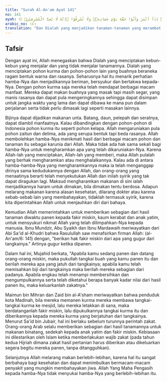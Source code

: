 ```yaml
---
title: "Surah Al-An'am Ayat 141"
no: 141
ayah: ۞ وَهُوَ الَّذِيْٓ اَنْشَاَ جَنّٰتٍ مَّعْرُوْشٰتٍ وَّغَيْرَ مَعْرُوْشٰتٍ وَّالنَّخْلَ وَالزَّرْعَ مُخْتَلِفًا اُكُلُهٗ وَالزَّيْتُوْنَ وَالرُّمَّانَ مُتَشَابِهًا وَّغَيْرَ مُتَشَابِهٍۗ  كُلُوْا مِنْ ثَمَرِهٖٓ اِذَآ اَثْمَرَ وَاٰتُوْا حَقَّهٗ يَوْمَ حَصَادِهٖۖ وَلَا تُسْرِفُوْا ۗاِنَّهٗ لَا يُحِبُّ الْمُسْرِفِيْنَۙ
arabic_no: ١٤١
translation: "Dan Dialah yang menjadikan tanaman-tanaman yang merambat dan yang tidak merambat, pohon kurma, tanaman yang beraneka ragam rasanya, zaitun dan delima yang serupa (bentuk dan warnanya) dan tidak serupa (rasanya). Makanlah buahnya apabila ia berbuah dan berikanlah haknya (zakatnya) pada waktu memetik hasilnya, tapi janganlah berlebih-lebihan. Sesungguhnya Allah tidak menyukai orang-orang yang berlebihan,"
---
```


## Tafsir

Dengan ayat ini, Allah menegaskan bahwa Dialah yang menciptakan kebun-kebun yang menjalar dan yang tidak menjalar tanamannya. Dialah yang menciptakan pohon kurma dan pohon-pohon lain yang buahnya beraneka ragam bentuk warna dan rasanya. Seharusnya hal itu menarik perhatian hamba-Nya dan menjadikannya beriman, bersyukur dan bertakwa kepada-Nya. Dengan pohon kurma saja mereka telah mendapat berbagai macam manfaat. Mereka dapat makan buahnya yang masak tapi masih segar, yang manis rasanya dan dapat pula mengeringkannya sehingga dapat disimpan untuk jangka waktu yang lama dan dapat dibawa ke mana pun dalam perjalanan serta tidak perlu dimasak lagi seperti masakan lainnya.

Bijinya dapat dijadikan makanan unta. Batang, daun, pelepah dan seratnya, dapat diambil manfaatnya. Kalau dibandingkan dengan pohon-pohon di Indonesia pohon kurma itu seperti pohon kelapa. Allah mengaruniakan pula pohon zaitun dan delima, ada yang serupa bentuk tapi beda rasanya. Allah membolehkan hamba-Nya menikmati hasil dari berbagai macam pohon dan tanaman itu sebagai karunia dari Allah. Maka tidak ada hak sama sekali bagi hamba-Nya untuk mengharamkan apa yang telah dikaruniakan-Nya. Karena Allah-lah yang menciptakan, Allah-lah yang memberi, maka Allah pulalah yang berhak mengharamkan atau menghalalkannya. Kalau ada di antara hamba-hamba-Nya yang mengharamkannya maka ia telah menganggap dirinya sama kedudukannya dengan Allah, dan orang-orang yang menaatinya berarti telah menyekutukan Allah dan inilah syirik yang tak dapat diragukan lagi. Maksud mengharamkan makanan di sini ialah menjadikannya haram untuk dimakan, bila dimakan tentu berdosa. Adapun melarang makanan karena alasan kesehatan, dilarang dokter atau karena sebab-sebab lain yang membahayakan, tidaklah termasuk syirik, karena kita diperintahkan Allah untuk menjauhkan diri dari bahaya.

Kemudian Allah memerintahkan untuk memberikan sebagian dari hasil tanaman diwaktu panen kepada fakir miskin, kaum kerabat dan anak yatim, untuk mensyukuri nikmat Allah yang telah dilimpahkan-Nya kepada manusia. Ibnu Mundzir, Abu Syaikh dan Ibnu Mardawaih meriwayatkan dari Abi Sa'id al-Khudri bahwa Rasulullah saw menafsirkan firman Allah: (al-An'am/6: 141) dengan, "berikan hak fakir miskin dari apa yang gugur dari tangkainya." Artinya gugur ketika dipanen.

Dalam hal ini, Mujahid berkata, "Apabila kamu sedang panen dan datang orang-orang miskin, maka pukullah tangkai buah yang kamu panen itu dan berilah mereka apa yang jatuh dari tangkainya; apabila kamu telah memisahkan biji dari tangkainya maka berilah mereka sebagian dari padanya. Apabila engkau telah menampi membersihkan dan mengumpulkannya serta telah diketahui berapa banyak kadar nilai dari hasil panen itu, maka keluarkanlah zakatnya."

Maimun bin Mihran dan Zaid bin al-A'sham meriwayatkan bahwa penduduk kota Madinah, bila mereka memanen kurma mereka membawa tangkai-tangkai kurma ke mesjid, lalu mereka letakkan di sana, maka berdatanganlah fakir miskin, lalu dipukulkannya tangkai kurma itu dan diberikannya kepada mereka kurma yang berjatuhan dari tangkainya. Menurut Sa'id bin Jubair, hal ini berlaku sebelum turunnya perintah zakat. Orang-orang Arab selalu memberikan sebagian dari hasil tanamannya untuk makanan binatang, sedekah kepada anak yatim dan fakir miskin. Kebiasaan ini dilestarikan oleh Islam ketika memberlakukan wajib zakat (pada tahun kedua Hijriah dimana zakat hasil pertanian harus diberikan atau dikeluarkan segera begitu mereka panen, tanpa ditangguhkan).

Selanjutnya Allah melarang makan berlebih-lebihan, karena hal itu sangat berbahaya bagi kesehatan dan dapat menimbulkan bermacam-macam penyakit yang mungkin membahayakan jiwa. Allah Yang Maha Pengasih kepada hamba-Nya tidak menyukai hamba-Nya yang berlebih-lebihan itu.
